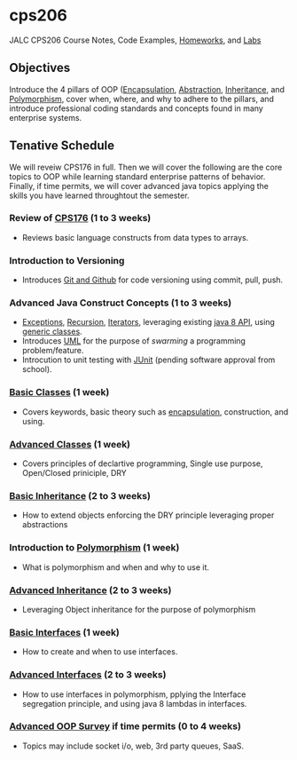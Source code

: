 # cps206
JALC CPS206 Course Notes, Code Examples, [Homeworks](homeworks/), and [Labs](labs/)

## Objectives
Introduce the 4 pillars of OOP ([Encapsulation](oop_pillars/encapsulation), [Abstraction](oop_pillars/abstraction), [Inheritance](oop_pillars/inheritance), and [Polymorphism](oop_pillars/polymorphism), cover when, where, and why to adhere to the pillars, and introduce professional coding standards and concepts found in many enterprise systems.

## Tenative Schedule
We will reveiw CPS176 in full. Then we will cover the following are the core topics to OOP while learning standard enterprise patterns of behavior. Finally, if time permits, we will cover advanced java topics applying the skills you have learned throughtout the semester.

### Review of [CPS176](https://github.com/anthonykulis/cps176) (1 to 3 weeks)
* Reviews basic language constructs from data types to arrays.

### Introduction to Versioning
* Introduces [Git and Github](git/) for code versioning using commit, pull, push.

### Advanced Java Construct Concepts (1 to 3 weeks)
* [Exceptions](advanced_java_concepts/exceptions.md), [Recursion](advanced_java_concepts/recursion.md), [Iterators](advanced_java_concepts/iterators.md), leveraging existing [java 8 API](advanced_java_concepts/java8api.md), using [generic classes](advanced_java_concepts/generic_classes.md).
* Introduces [UML](advanced_java_concepts/uml.md) for the purpose of *swarming* a programming problem/feature.
* Introcution to unit testing with [JUnit](advanced_java_concepts/junit.md) (pending software approval from school).

### [Basic Classes](classes/basic) (1 week)
* Covers keywords, basic theory such as [encapsulation](oop_pillars/encapsulation), construction, and using. 

### [Advanced Classes](classes/advanced) (1 week)
* Covers principles of declartive programming, Single use purpose, Open/Closed priniciple, DRY

### [Basic Inheritance](oop_pillars/inheritance/basic) (2 to 3 weeks)
* How to extend objects enforcing the DRY principle leveraging proper abstractions

### Introduction to [Polymorphism](oop_pillars/polymorphism) (1 week)
* What is polymorphism and when and why to use it.

### [Advanced Inheritance](oop_pillars/inheritance/advanced) (2 to 3 weeks)
* Leveraging Object inheritance for the purpose of polymorphism

### [Basic Interfaces](interfaces/basic) (1 week)
* How to create and when to use interfaces.

### [Advanced Interfaces](interfaces/advanced) (2 to 3 weeks)
* How to use interfaces in polymorphism, pplying the Interface segregation principle, and using java 8 lambdas in interfaces. 

### [Advanced OOP Survey](advanced_survey_topics) if time permits (0 to 4 weeks)
* Topics may include socket i/o, web, 3rd party queues, SaaS.

